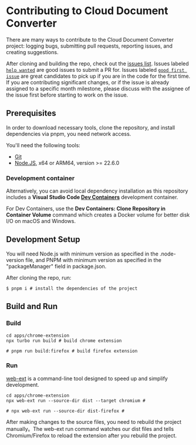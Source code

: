 # Contributing to Cloud Document Converter

There are many ways to contribute to the Cloud Document Converter project: logging bugs, submitting pull requests, reporting issues, and creating suggestions.

After cloning and building the repo, check out the [issues list](https://github.com/whale4113/cloud-document-converter/issues). Issues labeled [`help wanted`](https://github.com/whale4113/cloud-document-converter/issues?q=is:issue+is:open+label:%22help+wanted%22+) are good issues to submit a PR for. Issues labeled [`good first issue`](https://github.com/whale4113/cloud-document-converter/issues?q=is:issue+is:open+label:%22good+first+issue%22+) are great candidates to pick up if you are in the code for the first time. If you are contributing significant changes, or if the issue is already assigned to a specific month milestone, please discuss with the assignee of the issue first before starting to work on the issue.

## Prerequisites

In order to download necessary tools, clone the repository, and install dependencies via pnpm, you need network access.

You'll need the following tools:

- [Git](https://git-scm.com/)
- [Node.JS](https://nodejs.org/en/download/prebuilt-binaries), x64 or ARM64, version >= 22.6.0

### Development container

Alternatively, you can avoid local dependency installation as this repository includes a **Visual Studio Code [Dev Containers](https://code.visualstudio.com/docs/devcontainers/containers)** development container.

For Dev Containers, use the **Dev Containers: Clone Repository in Container Volume** command which creates a Docker volume for better disk I/O on macOS and Windows.

## Development Setup

You will need Node.js with minimum version as specified in the .node-version file, and PNPM with minimum version as specified in the "packageManager" field in package.json.

After cloning the repo, run:

```shell
$ pnpm i # install the dependencies of the project
```

## Build and Run

### Build

```shell
cd apps/chrome-extension
npx turbo run build # build chrome extension

# pnpm run build:firefox # build firefox extension
```

### Run

[web-ext](https://extensionworkshop.com/documentation/develop/getting-started-with-web-ext/#test-and-degug-an-extention) is a command-line tool designed to speed up and simplify development. 

```shell
cd apps/chrome-extension
npx web-ext run --source-dir dist --target chromium # 

# npx web-ext run --source-dir dist-firefox # 
```

After making changes to the source files, you need to rebuild the project manually。The web-ext run command watches our dist files and tells Chromium/Firefox to reload the extension after you rebuild the project. 